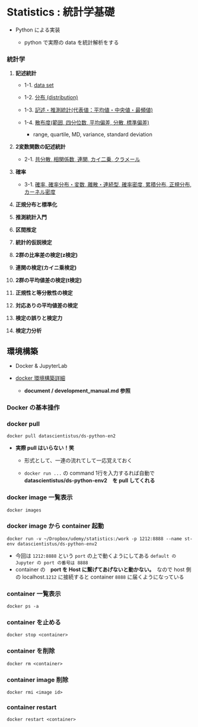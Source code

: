 # Statistics : 統計学基礎
- Python による実装

  - python で実際の data を統計解析をする
### 統計学
1. **記述統計**
   - 1-1. [data set](01_descriptive_st/00_data_set.ipynb)

   - 1-2. [分布 (distribution)](01_descriptive_st/01_distribution.ipynb)

   - 1-3. [記述・推測統計(代表値：平均値・中央値・最頻値)](01_descriptive_st/02_des_inf_st.ipynb)

   - 1-4. [散布度(範囲, 四分位数, 平均偏差, 分散, 標準偏差)](01_descriptive_st/03_dispersion.ipynb)
     - range, quartile, MD, variance, standard deviation

2. **2変数関数の記述統計**
   - 2-1. [共分散, 相関係数, 連関, カイ二乗, クラメール](02_two_variables/01_covariance.ipynb)

4. **確率**
   - 3-1. [確率, 確率分布・変数, 離散・連続型, 確率密度, 累積分布, 正規分布, カーネル密度](03_probability/01_probability.ipynb)

6. **正規分布と標準化**

7. **推測統計入門**

8. **区間推定**

9. **統計的仮説検定**

10. **2群の比率差の検定(z検定)**

11. **連関の検定(カイニ乗検定)**

12. **2群の平均値差の検定(t検定)**

13. **正規性と等分散性の検定**

14. **対応ありの平均値差の検定**

15. **検定の誤りと検定力**

16. **検定力分析**

## 環境構築
- Docker & JupyterLab

- [docker 環境構築詳細](document/devlopment_manual.md#anchor1)

  - **document / development_manual.md 参照**

### Docker の基本操作
### docker pull
    docker pull datascientistus/ds-python-en2
- **実際 pull はいらない！笑**
  - 形式として、一連の流れてして一応覚えておく

  - `docker run ...` の command 1行を入力するれば自動で　**datascientistus/ds-python-env2　を pull してくれる**
### docker image 一覧表示
    docker images
### docker image から container 起動
    docker run -v ~/Dropbox/udemy/statistics:/work -p 1212:8888 --name st-env datascientistus/ds-python-env2
- 今回は `1212:8888` という `port` の上で動くようにしてある `default の Jupyter の port の番号は 8888`
- container の　**port を Host に繋げてあげないと動かない。**　なので host 側の localhost.`1212` に接続すると container `8888` に届くようになっている
### container 一覧表示
    docker ps -a
### container を止める
    docker stop <container>
### container を削除
    docker rm <container>
### container image 削除
    docker rmi <image id>
### container restart
    docker restart <container>
